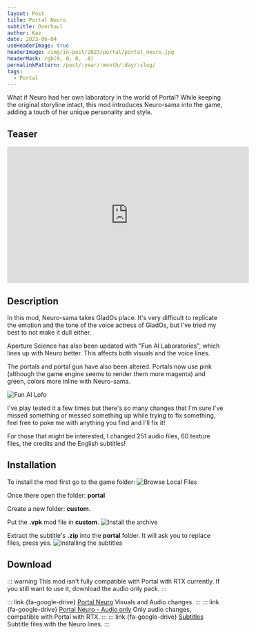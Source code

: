 ```yaml
---
layout: Post
title: Portal Neuro
subtitle: Overhaul
author: Kaz
date: 2023-06-04
useHeaderImage: true
headerImage: /img/in-post/2023/portal/portal_neuro.jpg
headerMask: rgb(0, 0, 0, .8)
permalinkPattern: /post/:year/:month/:day/:slug/
tags:
  - Portal
---
```


What if Neuro had her own laboratory in the world of Portal? While keeping the original storyline intact, this mod introduces Neuro-sama into the game, adding a touch of her unique personality and style.

<!-- more -->

## Teaser

<center>
<iframe width="560" height="315" src="https://www.youtube.com/embed/k4oHHg6guzo" title="YouTube video player" frameborder="0" allow="accelerometer; autoplay; clipboard-write; encrypted-media; gyroscope; picture-in-picture; web-share" allowfullscreen></iframe>
</center>

## Description

In this mod, Neuro-sama takes GladOs place. It's very difficult to replicate the emotion and the tone of the voice actress of GladOs, but I've tried my best to not make it dull either.

Aperture Science has also been updated with "Fun AI Laboratories", which lines up with Neuro better. This affects both visuals and the voice lines.

The portals and portal gun have also been altered. Portals now use pink (although the game engine seems to render them more magenta) and green, colors more inline with Neuro-sama.

![Fun AI Lofo](/img/in-post/2023/portal/funai.png "Fun AI Logo")

I've play tested it a few times but there's so many changes that I'm sure I've missed something or messed something up while trying to fix something, feel free to poke me with anything you find and I'll fix it!

For those that might be interested, I changed 251 audio files, 60 texture files, the credits and the English subtitles!

## Installation
To install the mod first go to the game folder:
![Browse Local Files](/img/in-post/2023/portal/steam_local.png "Browse local files on Steam")

Once there open the folder: **portal**

Create a new folder: **custom**.

Put the **.vpk** mod file in **custom**.
![Install the archive](/img/in-post/2023/portal/install_archive.png "Install the game archive")

Extract the subtitle's **.zip** into the **portal** folder. It will ask you to replace files, press yes.
![Installing the subtitles](/img/in-post/2023/portal/subtitles.png "Install the subtitles")
## Download

::: warning
This mod isn't fully compatible with Portal with RTX currently.
If you still want to use it, download the audio only pack.
:::

::: link {fa-google-drive} [Portal Neuro](https://drive.google.com/file/d/1SRLHH22gQI_lBUbm-kMGf376Xiq8eIHP/view?usp=share_link)
Visuals and Audio changes.
:::
::: link {fa-google-drive} [Portal Neuro - Audio only](https://drive.google.com/file/d/1o29dc65w3IdsDvWLhpM2HPP5ELvRS_I2/view?usp=share_link)
Only audio changes, compatible with Portal with RTX.
:::
::: link {fa-google-drive} [Subtitles](https://drive.google.com/file/d/1H9h8dUWgdsdb27AZY6-fNWYm-T7sE8dA/view?usp=share_link)
Subtitle files with the Neuro lines.
:::
